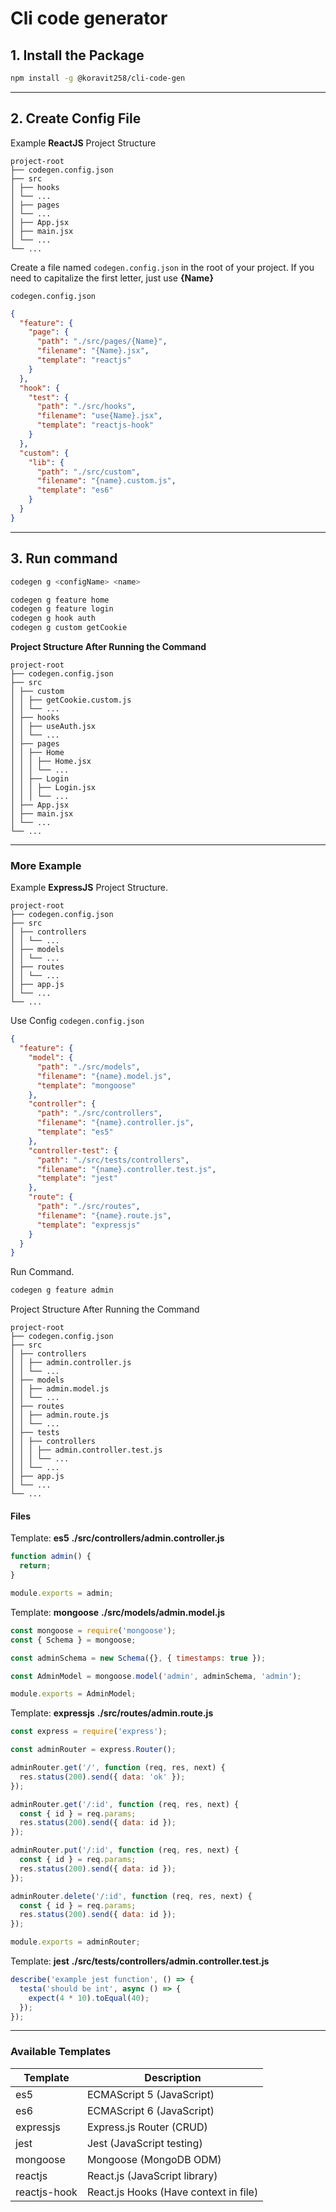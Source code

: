 # Cli code generator

## 1. Install the Package

```bash
npm install -g @koravit258/cli-code-gen
```

---

## 2. Create Config File

Example **ReactJS** Project Structure

```
project-root
├── codegen.config.json
├── src
│ ├── hooks
│ └── ...
│ ├── pages
│ └── ...
│ ├── App.jsx
│ ├── main.jsx
│ └── ...
└── ...
```

Create a file named `codegen.config.json` in the root of your project.
If you need to capitalize the first letter, just use **{Name}**

`codegen.config.json`

```json
{
  "feature": {
    "page": {
      "path": "./src/pages/{Name}",
      "filename": "{Name}.jsx",
      "template": "reactjs"
    }
  },
  "hook": {
    "test": {
      "path": "./src/hooks",
      "filename": "use{Name}.jsx",
      "template": "reactjs-hook"
    }
  },
  "custom": {
    "lib": {
      "path": "./src/custom",
      "filename": "{name}.custom.js",
      "template": "es6"
    }
  }
}
```

---

## 3. Run command

```bash
codegen g <configName> <name>
```

```bash
codegen g feature home
codegen g feature login
codegen g hook auth
codegen g custom getCookie
```

**Project Structure After Running the Command**

```
project-root
├── codegen.config.json
├── src
│ ├── custom
│ │ ├── getCookie.custom.js
│ │ └── ...
│ ├── hooks
│ │ ├── useAuth.jsx
│ │ └── ...
│ ├── pages
│ │ ├── Home
│ │ │ ├── Home.jsx
│ │ │ └── ...
│ │ ├── Login
│ │ │ ├── Login.jsx
│ │ │ └── ...
│ ├── App.jsx
│ ├── main.jsx
│ └── ...
└── ...
```

---

### More Example

Example **ExpressJS** Project Structure.

```
project-root
├── codegen.config.json
├── src
│ ├── controllers
│ │ └── ...
│ ├── models
│ │ └── ...
│ ├── routes
│ │ └── ...
│ ├── app.js
│ └── ...
└── ...
```

Use Config `codegen.config.json`

```json
{
  "feature": {
    "model": {
      "path": "./src/models",
      "filename": "{name}.model.js",
      "template": "mongoose"
    },
    "controller": {
      "path": "./src/controllers",
      "filename": "{name}.controller.js",
      "template": "es5"
    },
    "controller-test": {
      "path": "./src/tests/controllers",
      "filename": "{name}.controller.test.js",
      "template": "jest"
    },
    "route": {
      "path": "./src/routes",
      "filename": "{name}.route.js",
      "template": "expressjs"
    }
  }
}
```

Run Command.

```bash
codegen g feature admin
```

Project Structure After Running the Command

```
project-root
├── codegen.config.json
├── src
│ ├── controllers
│ │ ├── admin.controller.js
│ │ └── ...
│ ├── models
│ │ ├── admin.model.js
│ │ └── ...
│ ├── routes
│ │ ├── admin.route.js
│ │ └── ...
│ ├── tests
│ │ ├── controllers
│ │ │ ├── admin.controller.test.js
│ │ │ └── ...
│ │ └── ...
│ ├── app.js
│ └── ...
└── ...
```

#### Files

Template: **es5**
**./src/controllers/admin.controller.js**
```js
function admin() {
  return;
}

module.exports = admin;
```

Template: **mongoose**
**./src/models/admin.model.js**
```js
const mongoose = require('mongoose');
const { Schema } = mongoose;

const adminSchema = new Schema({}, { timestamps: true });

const AdminModel = mongoose.model('admin', adminSchema, 'admin');

module.exports = AdminModel;
```

Template: **expressjs**
**./src/routes/admin.route.js**
```js
const express = require('express');

const adminRouter = express.Router();

adminRouter.get('/', function (req, res, next) {
  res.status(200).send({ data: 'ok' });
});

adminRouter.get('/:id', function (req, res, next) {
  const { id } = req.params;
  res.status(200).send({ data: id });
});

adminRouter.put('/:id', function (req, res, next) {
  const { id } = req.params;
  res.status(200).send({ data: id });
});

adminRouter.delete('/:id', function (req, res, next) {
  const { id } = req.params;
  res.status(200).send({ data: id });
});

module.exports = adminRouter;
```

Template: **jest**
**./src/tests/controllers/admin.controller.test.js**

```js
describe('example jest function', () => {
  testa('should be int', async () => {
    expect(4 * 10).toEqual(40);
  });
});
```

---

### Available Templates

| Template     | Description                           |
| ------------ | ------------------------------------- |
| es5          | ECMAScript 5 (JavaScript)             |
| es6          | ECMAScript 6 (JavaScript)             |
| expressjs    | Express.js Router (CRUD)              |
| jest         | Jest (JavaScript testing)             |
| mongoose     | Mongoose (MongoDB ODM)                |
| reactjs      | React.js (JavaScript library)         |
| reactjs-hook | React.js Hooks (Have context in file) |
